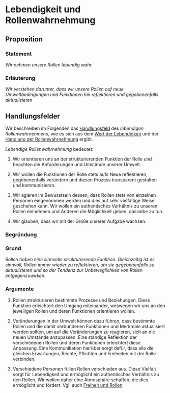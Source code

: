 <!---
   NAME - The NAME of this project is:
ethos

  FILE - The FILENAME of the current file is:
/v3a3.md

  CREATION - This project was CREATED on:
2017-01-28-16:15:00 UTC

  MODIFICATION - This project was last MODIFIED on:
2017-01-28-16:15:00 UTC

  VERSION - The current VERSION of this project is:
<git-commit-hash>-2017-01-28-16:15:00 UTC

  CREATOR(S) - This project was CREATED by:
Michael Czechowski, Martin Maga

  CONTACT - You can CONTACT the creator(s) or developer(s) of this project at:
E-Mail: mail@martinmaga.de

  COPYRIGHT - The COPYRIGHT holder of this project is:
COPYRIGHT (c) 2016 Martin Maga

  LICENSE - This project is LICENSED under the following license:
Martin Maga 2016 CC BY-SA 4.0 https://creativecommons.org

  SUBFILE – This is a SUBFILE! For more INFORMATION on this project go to:
/README.md
--->
# Lebendigkeit und Rollenwahrnehmung
## Proposition
### Statement
*Wir nehmen unsere Rollen lebendig wahr.*

### Erläuterung
*Wir verstehen darunter, dass wir unsere Rollen auf neue Umweltbedingungen und Funktionen hin reflektieren und gegebenenfalls aktualisieren*

## Handlungsfelder
Wir beschreiben im Folgenden das [Handlungsfeld](../synopsis/overview.md) des *lebendigen Rollenwahrnehmens*, wie es sich aus dem  [Wert der Lebendigkeit](../values/v3_liveliness.md) und der [Handlung der Rollenwahrnehmung](../actions/a3_roles.md) ergibt.

*Lebendige Rollenwahrnehmung* bedeutet:

1. Wir orientieren uns an der strukturierenden Funktion der Rolle und beachten die Anforderungen und Umstände unserer Umwelt.

2. Wir wollen die Funktionen der Rolle stets aufs Neue reflektieren, gegebenenfalls verändern und diesen Prozess transparent gestalten und kommunizieren.

3. Wir agieren im Bewusstsein dessen, dass Rollen stets von einzelnen Personen eingenommen werden und dies auf sehr vielfältige Weise geschehen kann. Wir wollen ein authentisches Verhältnis zu unseren Rollen einnehmen und Anderen die Möglichkeit geben, dasselbe zu tun.

4. Wir glauben, dass wir mit der Größe unserer Aufgabe wachsen.

### Begründung

### Grund
*Rollen haben eine sinnvolle strukturierende Funktion. Gleichzeitig ist es sinnvoll, Rollen immer wieder zu reflektieren, um sie gegebenenfalls zu aktualisieren und so der Tendenz zur Unbeweglichkeit von Rollen entgegenzuwirken.*


### Argumente
1. Rollen strukturieren bestimmte Prozesse und Beziehungen. Diese Funktion erleichtert den Umgang miteinander, weswegen wir uns an den jeweiligen Rollen und deren Funktionen orientieren wollen.

2. Veränderungen in der Umwelt können dazu führen, dass bestimmte Rollen und die damit verbundenen Funktionen und Merkmale aktualisiert werden sollten, um auf die Veränderungen zu reagieren, sich an die neuen Umstände anzupassen.
Eine ständige Reflektion der verschiedenen Rollen und deren Funktionen erleichtert diese Anpassung.
Eine Kommunikation hierüber sorgt dafür, dass alle die gleichen Erwartungen, Rechte, Pflichten und Freiheiten mit der Rolle verbinden.

3. Verschiedene Personen füllen Rollen verschieden aus.
Diese Vielfalt sorgt für Lebendigkeit und ermöglicht ein authentisches Verhältnis zu den Rollen.
Wir wollen daher eine Atmosphäre schaffen, die dies ermöglicht und fördert.
Vgl. auch [Freiheit und Rollen](../contents/fields/v2a3.md)
